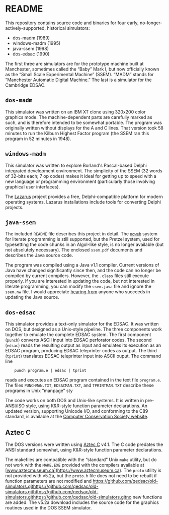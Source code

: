 # README

This repository contains source code and binaries for four early, no-longer-actively-supported,
historical simulators:

- dos-madm (1989)
- windows-madm (1995)
- java-ssem (1998)
- dos-edsac (1990)

The first three are simulators are for the prototype machine built at Manchester, sometimes called the “Baby” Mark I, but now officially known as the “Small Scale Experimental Machine” (SSEM).  “MADM” stands for “Manchester Automatic Digital Machine.”  The last is a simulator for the Cambridge EDSAC.

## `dos-madm`

This simulator was written on an IBM XT clone using 320x200 color graphics mode. The machine-dependent parts are carefully marked as such, and is therefore intended to be somewhat portable.  The program was originally written without displays for the A and C lines.  That version took 58 minutes to run the Kilburn Highest Factor program (the SSEM ran this program in 52 minutes in 1948).

## `windows-madm`

This simulator was written to explore Borland's Pascal-based Delphi integrated development environment.  The simplicity of the SSEM (32 words of 32-bits each; 7 op codes) makes it ideal for getting up to speed with a new language or programming environment (particularly those involving graphical user interfaces).

The [Lazarus](https://www.lazarus-ide.org/) project provides a free, Delphi-compatible platform for modern operating systems.  Lazarus installations include tools for converting Delphi projects.

## `java-ssem`

The included `README` file describes this project in detail.  The [`noweb`](https://www.cs.tufts.edu/~nr/noweb/) system for literate programming is still supported, but the Pretzel system, used for typesetting the code chunks in an Algol-like style, is no longer available (but not absolutely necessary).  The enclosed `ssem.pdf` documents and describes the Java source code.

The program was compiled using a Java v1.1 compiler.  Current versions of Java have changed significantly since then, and the code can no longer be compiled by current compilers.  However, the `.class` files still execute properly.  If you are interested in updating the code, but not interested in literate programming, you can modify the `ssem.java` file and ignore the `ssem.nw` file.  I would appreciate [hearing from](mailto:leew@kean.edu) anyone who succeeds in updating the Java source.

## `dos-edsac`

This simulator provides a text-only simulator for the EDSAC.  It was written on DOS, but designed as a Unix-style pipeline.  The three components work together to emulate the complete EDSAC system.  The first component (`punch`) converts ASCII input into EDSAC perforator codes.  The second (`edsac`) reads the resulting output as input and emulates its execution as an EDSAC program, producing EDSAC teleprinter codes as output.  The third (`tprint`) translates EDSAC teleprinter input into ASCII ouput.  The command line
```
    punch program.e | edsac | tprint
```
reads and executes an EDSAC program contained in the text file `program.e`.  The files `PUNCHMAN.TXT`, `EDSACMAN.TXT`, and `TPRINTMAN.TXT` describe these programs in Unix “manpage” sty

The code works on both DOS and Unix-like systems.  It is written in pre-ANSI/ISO style, using K&R-style function parameter declarations.
An updated version, supporting Unicode I/O, and conforming to the C89 standard, is available at the [Computer Conservation Society website](https://www.computerconservationsociety.org/emu/edsac/index.htm).

## Aztec C

The DOS versions were written using [Aztec C](https://www.aztecmuseum.ca/compilers.htm#msdos) v4.1.  The C code predates the ANSI standard somewhat, using K&R-style function parameter declarations.

The makefiles are  compatible with the “standard” Unix `make` utility, but do not work with the `MAKE.EXE` provided with the compilers available at [www.aztecmuseum.ca](https://www.aztecmuseum.ca).  The `proto` utility is not provided with v5.2a, but the `proto.h` file does not need to be rebuilt if function parameters are not modified and https://github.com/qedsac/old-simulators.githttps://github.com/qedsac/old-simulators.githttps://github.com/qedsac/old-simulators.githttps://github.com/qedsac/old-simulators.gitno new functions are added.
The v5.2a download includes the source code for the graphics routines used in the DOS SSEM simulator.

